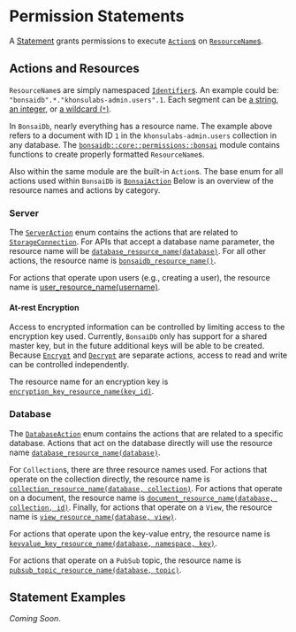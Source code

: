 # Permission Statements

A [Statement](https://dev.bonsaidb.io/main/bonsaidb/core/permissions/struct.Statement.html) grants permissions to execute [`Action`s](https://dev.bonsaidb.io/main/bonsaidb/core/permissions/trait.Action.html) on [`ResourceName`s](https://dev.bonsaidb.io/main/bonsaidb/core/permissions/struct.ResourceName.html).

## Actions and Resources

`ResourceName`s are simply namespaced [`Identifier`s](https://dev.bonsaidb.io/main/bonsaidb/core/permissions/enum.Identifier.html). An example could be: `"bonsaidb".*."khonsulabs-admin.users".1`. Each segment can be [a string](https://dev.bonsaidb.io/main/bonsaidb/core/permissions/enum.Identifier.html#variant.String), [an integer](https://dev.bonsaidb.io/main/bonsaidb/core/permissions/enum.Identifier.html#variant.Integer), or [a wildcard (`*`)](https://dev.bonsaidb.io/main/bonsaidb/core/permissions/enum.Identifier.html#variant.Any).

In `BonsaiDb`, nearly everything has a resource name. The example above refers to a document with ID `1` in the `khonsulabs-admin.users` collection in any database. The [`bonsaidb::core::permissions::bonsai`](https://dev.bonsaidb.io/main/bonsaidb/core/permissions/bonsai/index.html) module contains functions to create properly formatted `ResourceName`s.

Also within the same module are the built-in `Action`s. The base enum for all actions used within `BonsaiDb` is [`BonsaiAction`](https://dev.bonsaidb.io/main/bonsaidb/core/permissions/bonsai/enum.BonsaiAction.html) Below is an overview of the resource names and actions by category.

### Server

The [`ServerAction`](https://dev.bonsaidb.io/main/bonsaidb/core/permissions/bonsai/enum.ServerAction.html) enum contains the actions that are related to [`StorageConnection`](https://dev.bonsaidb.io/main/bonsaidb/core/connection/trait.StorageConnection.html). For APIs that accept a database name parameter, the resource name will be [`database_resource_name(database)`](https://dev.bonsaidb.io/main/bonsaidb/core/permissions/bonsai/fn.database_resource_name.html). For all other actions, the resource name is [`bonsaidb_resource_name()`](https://dev.bonsaidb.io/main/bonsaidb/core/permissions/bonsai/fn.bonsaidb_resource_name.html).

For actions that operate upon users (e.g., creating a user), the resource name is [user_resource_name(username)](https://dev.bonsaidb.io/main/bonsaidb/core/permissions/bonsai/fn.user_resource_name.html).

#### At-rest Encryption

Access to encrypted information can be controlled by limiting access to the encryption key used. Currently, `BonsaiDb` only has support for a shared master key, but in the future additional keys will be able to be created. Because [`Encrypt`](https://dev.bonsaidb.io/main/bonsaidb/core/permissions/bonsai/enum.EncryptionKeyAction.html#variant.Encrypt) and [`Decrypt`](https://dev.bonsaidb.io/main/bonsaidb/core/permissions/bonsai/enum.EncryptionKeyAction.html#variant.Decrypt) are separate actions, access to read and write can be controlled independently.

The resource name for an encryption key is [`encryption_key_resource_name(key_id)`](https://dev.bonsaidb.io/main/bonsaidb/core/permissions/bonsai/fn.encryption_key_resource_name.html).

### Database

The [`DatabaseAction`](https://dev.bonsaidb.io/main/bonsaidb/core/permissions/bonsai/enum.DatabaseAction.html) enum contains the actions that are related to a specific database. Actions that act on the database directly will use the resource name [`database_resource_name(database)`](https://dev.bonsaidb.io/main/bonsaidb/core/permissions/bonsai/fn.database_resource_name.html).

For `Collection`s, there are three resource names used. For actions that operate on the collection directly, the resource name is [`collection_resource_name(database, collection)`](https://dev.bonsaidb.io/main/bonsaidb/core/permissions/bonsai/fn.database_resource_name.html). For actions that operate on a document, the resource name is [`document_resource_name(database, collection, id)`](https://dev.bonsaidb.io/main/bonsaidb/core/permissions/bonsai/fn.document_resource_name.html). Finally, for actions that operate on a `View`, the resource name is [`view_resource_name(database, view)`](https://dev.bonsaidb.io/main/bonsaidb/core/permissions/bonsai/fn.view_resource_name.html).

For actions that operate upon the key-value entry, the resource name is [`keyvalue_key_resource_name(database, namespace, key)`](https://dev.bonsaidb.io/main/bonsaidb/core/permissions/bonsai/fn.keyvalue_key_resource_name.html).

For actions that operate on a `PubSub` topic, the resource name is [`pubsub_topic_resource_name(database, topic)`](https://dev.bonsaidb.io/main/bonsaidb/core/permissions/bonsai/fn.pubsub_topic_resource_name.html).

## Statement Examples

*Coming Soon*.
